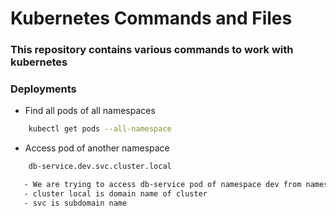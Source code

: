 # Kubernetes Commands and Files

### This repository contains various commands to work with kubernetes

### Deployments

- Find all pods of all namespaces

```sh
    kubectl get pods --all-namespace
```

- Access pod of another namespace
```sh
    db-service.dev.svc.cluster.local

   - We are trying to access db-service pod of namespace dev from namespace default 
   - cluster local is domain name of cluster
   - svc is subdomain name
```


